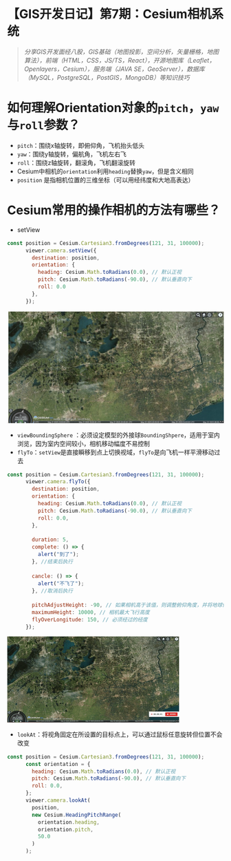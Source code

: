 # 【GIS开发日记】第7期：Cesium相机系统

> *分享GIS开发面经八股，GIS基础（地图投影，空间分析，矢量栅格，地图算法），前端（HTML，CSS，JS/TS，React），开源地图库（Leaflet，Openlayers，Cesium），服务端（JAVA SE，GeoServer），数据库（MySQL，PostgreSQL，PostGIS，MongoDB）等知识技巧*
> 

# 如何理解Orientation对象的`pitch`，`yaw`与`roll`参数？

- `pitch`：围绕x轴旋转，即俯仰角，飞机抬头低头
- `yaw`：围绕y轴旋转，偏航角，飞机左右飞
- `roll`：围绕z轴旋转，翻滚角，飞机翻滚旋转
- Cesium中相机的`orientation`利用`heading`替换`yaw`，但是含义相同
- `position` 是指相机位置的三维坐标（可以用经纬度和大地高表达）

# Cesium常用的操作相机的方法有哪些？

- setView

```jsx
const position = Cesium.Cartesian3.fromDegrees(121, 31, 100000);
      viewer.camera.setView({
        destination: position,
        orientation: {
          heading: Cesium.Math.toRadians(0.0), // 默认正视
          pitch: Cesium.Math.toRadians(-90.0), // 默认垂直向下
          roll: 0.0
        },
      });
```

![Untitled](%E3%80%90GIS%E5%BC%80%E5%8F%91%E6%97%A5%E8%AE%B0%E3%80%91%E7%AC%AC7%E6%9C%9F%EF%BC%9ACesium%E7%9B%B8%E6%9C%BA%E7%B3%BB%E7%BB%9F%207b21d0748816438089793846a6ccebe6/Untitled.png)

- `viewBoundingSphere` ：必须设定模型的外接球`BoundingShpere`，适用于室内浏览，因为室内空间较小，相机移动幅度不易控制
- `flyTo`：`setView`是直接瞬移到点上切换视域，`flyTo`是向飞机一样平滑移动过去

```jsx
const position = Cesium.Cartesian3.fromDegrees(121, 31, 100000);
      viewer.camera.flyTo({
        destination: position,
        orientation: {
          heading: Cesium.Math.toRadians(0.0), // 默认正视
          pitch: Cesium.Math.toRadians(-90.0), // 默认垂直向下
          roll: 0.0,
        },

        duration: 5,
        complete: () => {
          alert("到了");
        }, //结束后执行

        cancle: () => {
          alert("不飞了");
        }, //取消后执行

        pitchAdjustHeight: -90, // 如果相机高于该值，则调整俯仰角度，并将地球保持在视域中
        maximumHeight: 10000, // 相机最大飞行高度
        flyOverLongitude: 150, // 必须经过的经度
      });
```

![Untitled](%E3%80%90GIS%E5%BC%80%E5%8F%91%E6%97%A5%E8%AE%B0%E3%80%91%E7%AC%AC7%E6%9C%9F%EF%BC%9ACesium%E7%9B%B8%E6%9C%BA%E7%B3%BB%E7%BB%9F%207b21d0748816438089793846a6ccebe6/Untitled.gif)

- `lookAt`：将视角固定在所设置的目标点上，可以通过鼠标任意旋转但位置不会改变

```jsx
const position = Cesium.Cartesian3.fromDegrees(121, 31, 100000);
      const orientation = {
        heading: Cesium.Math.toRadians(0.0), // 默认正视
        pitch: Cesium.Math.toRadians(-90.0), // 默认垂直向下
        roll: 0.0,
      };
      viewer.camera.lookAt(
        position,
        new Cesium.HeadingPitchRange(
          orientation.heading,
          orientation.pitch,
          50.0
        )
      );
```